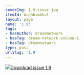 ```yaml
---
coverImg: 1.9-cover.jpg
itemId: bcphbimbkal
layout: page
name: '1.9: '
tags:
- hasAuthor: dreamnetwork
- hasTag: dream-network-volume-1
- hasTag: dreamnetwork
type: post
urlSlug: '1.9'
---
```

<img class="card-journal-img" src="../images/1.9-rect.jpg"/><a href="../files/pdfs/Volume_1/1.9_Dream_Network_Bulletin_Vol.1_No.9_-_Pages_are_cut.pdf" download="">Download issue 1.9</a>